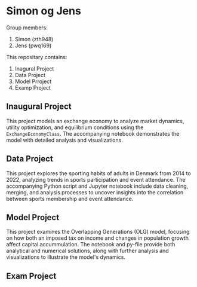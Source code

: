 # Simon og Jens

Group members:
1. Simon (zth948)
2. Jens (pwq169)

This repositary contains:
1. Inagural Project
2. Data Project
3. Model Prroject
4. Examp Project

## Inaugural Project

This project models an exchange economy to analyze market dynamics, utility optimization, and equilibrium conditions using the `ExchangeEconomyClass`. The accompanying notebook demonstrates the model with detailed analysis and visualizations.

## Data Project

This project explores the sporting habits of adults in Denmark from 2014 to 2022, analyzing trends in sports participation and event attendance. The accompanying Python script and Jupyter notebook include data cleaning, merging, and analysis processes to uncover insights into the correlation between sports membership and event attendance.

## Model Project
This project examines the Overlapping Generations (OLG) model, focusing on how both an imposed tax on income and changes in population growth affect capital accummulation. The notebook and py-file provide both analytical and numerical solutions, along with further analysis and visualizations to illustrate the model's dynamics.

## Exam Project
